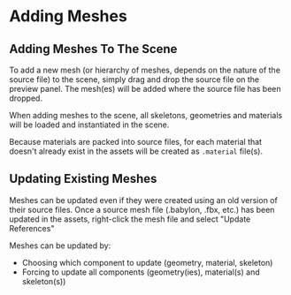 # Adding Meshes

## Adding Meshes To The Scene

To add a new mesh (or hierarchy of meshes, depends on the nature of the source file) to the scene, simply
drag and drop the source file on the preview panel. The mesh(es) will be added where the source file has been
dropped.

When adding meshes to the scene, all skeletons, geometries and materials will be loaded and instantiated in the scene.

Because materials are packed into source files, for each material that doesn't already exist in the assets will be
created as `.material` file(s).

## Updating Existing Meshes

Meshes can be updated even if they were created using an old version of their source files.
Once a source mesh file (.babylon, .fbx, etc.) has been updated in the assets, right-click the mesh file and
select "Update References"

Meshes can be updated by:
* Choosing which component to update (geometry, material, skeleton)
* Forcing to update all components (geometry(ies), material(s) and skeleton(s))

